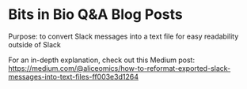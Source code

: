# Bits in Bio Q&A Blog Posts

Purpose: to convert Slack messages into a text file for easy readability outside of Slack

For an in-depth explanation, check out this Medium post: https://medium.com/@aliceomics/how-to-reformat-exported-slack-messages-into-text-files-ff003e3d1264
